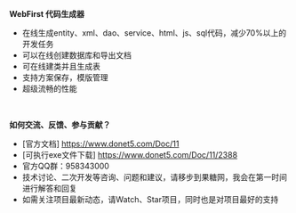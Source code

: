 **WebFirst 代码生成器** 

- 在线生成entity、xml、dao、service、html、js、sql代码，减少70%以上的开发任务
- 可以在线创建数据库和导出文档
- 可在线建类并且生成表
- 支持方案保存，模版管理
- 超级流畅的性能
<br> 


**如何交流、反馈、参与贡献？** 
- [官方文档] https://www.donet5.com/Doc/11
- [可执行exe文件下载] https://www.donet5.com/Doc/11/2388
- 官方QQ群：958343000
- 技术讨论、二次开发等咨询、问题和建议，请移步到果糖网，我会在第一时间进行解答和回复
- 如需关注项目最新动态，请Watch、Star项目，同时也是对项目最好的支持

